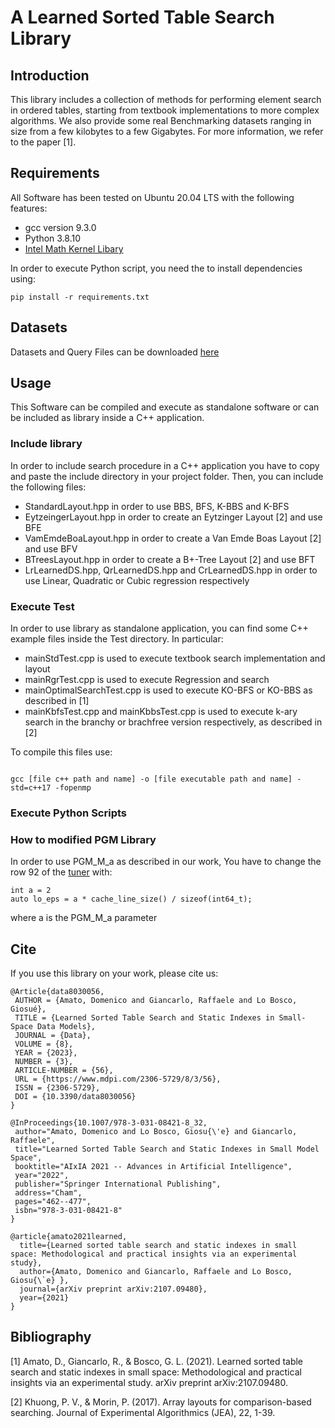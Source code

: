# A Learned Sorted Table Search Library

## Introduction

This library includes a collection of methods for performing element search in ordered tables, starting from textbook implementations to more complex algorithms. We also provide some real Benchmarking datasets ranging in size from a few kilobytes to a few Gigabytes.
For more information, we refer to the paper [1].

## Requirements

All Software has been tested on Ubuntu 20.04 LTS with the following features:

- gcc version 9.3.0
- Python 3.8.10
- [Intel Math Kernel Libary](https://software.intel.com/content/www/us/en/develop/tools/oneapi/components/onemkl.html)

In order to execute Python script, you need the to install dependencies using:

`pip install -r requirements.txt`

## Datasets

Datasets and Query Files can be downloaded [here](https://osf.io/qtyu7/?view_only=b48e6cc6e01b441383b26b81588090ec)

## Usage

This Software can be compiled and execute as standalone software or can be included as library inside a C++ application.

### Include library

In order to include search procedure in a C++ application you have to copy and paste the include directory in your project folder.
Then, you can include the following files:

- StandardLayout.hpp in order to use BBS, BFS, K-BBS and K-BFS
- EytzeingerLayout.hpp in order to create an Eytzinger Layout [2] and use BFE
- VamEmdeBoaLayout.hpp in order to create a Van Emde Boas Layout [2] and use BFV
- BTreesLayout.hpp in order to create a B+-Tree Layout [2] and use BFT
- LrLearnedDS.hpp, QrLearnedDS.hpp and CrLearnedDS.hpp in order to use Linear, Quadratic or Cubic regression respectively

### Execute Test

In order to use library as standalone application, you can find some C++ example files inside the Test directory. In particular:

- mainStdTest.cpp is used to execute textbook search implementation and layout
- mainRgrTest.cpp is used to execute Regression and search
- mainOptimalSearchTest.cpp is used to execute KO-BFS or KO-BBS as described in [1]
- mainKbfsTest.cpp and mainKbbsTest.cpp is used to execute k-ary search in the branchy or brachfree version respectively, as described in [2]

To compile this files use:

```

gcc [file c++ path and name] -o [file executable path and name] -std=c++17 -fopenmp

```


### Execute Python Scripts

### How to modified PGM Library

In order to use PGM_M_a as described in our work, You have to change the row 92 of the [tuner](https://github.com/gvinciguerra/PGM-index/blob/master/tuner/tuner.cpp) with:

```
int a = 2
auto lo_eps = a * cache_line_size() / sizeof(int64_t);

```

where a is the PGM_M_a parameter

## Cite

If you use this library on your work, please cite us:

```
@Article{data8030056,
 AUTHOR = {Amato, Domenico and Giancarlo, Raffaele and Lo Bosco, Giosué},
 TITLE = {Learned Sorted Table Search and Static Indexes in Small-Space Data Models},
 JOURNAL = {Data},
 VOLUME = {8},
 YEAR = {2023},
 NUMBER = {3},
 ARTICLE-NUMBER = {56},
 URL = {https://www.mdpi.com/2306-5729/8/3/56},
 ISSN = {2306-5729},
 DOI = {10.3390/data8030056}
}

@InProceedings{10.1007/978-3-031-08421-8_32,
 author="Amato, Domenico and Lo Bosco, Giosu{\'e} and Giancarlo, Raffaele",
 title="Learned Sorted Table Search and Static Indexes in Small Model Space",
 booktitle="AIxIA 2021 -- Advances in Artificial Intelligence",
 year="2022",
 publisher="Springer International Publishing",
 address="Cham",
 pages="462--477",
 isbn="978-3-031-08421-8"
}

@article{amato2021learned,
  title={Learned sorted table search and static indexes in small space: Methodological and practical insights via an experimental study},
  author={Amato, Domenico and Giancarlo, Raffaele and Lo Bosco, Giosu{\`e} },
  journal={arXiv preprint arXiv:2107.09480},
  year={2021}
}

```

## Bibliography

[1] Amato, D., Giancarlo, R., & Bosco, G. L. (2021). Learned sorted table search and static indexes in small space: Methodological and practical insights via an experimental study. arXiv preprint arXiv:2107.09480.

[2] Khuong, P. V., & Morin, P. (2017). Array layouts for comparison-based searching. Journal of Experimental Algorithmics (JEA), 22, 1-39.



